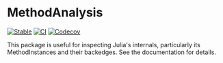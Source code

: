 # MethodAnalysis

[![Stable](https://img.shields.io/badge/docs-stable-blue.svg)](https://timholy.github.io/MethodAnalysis.jl/stable)
[![CI](https://github.com/timholy/MethodAnalysis.jl/actions/workflows/ci.yml/badge.svg)](https://github.com/timholy/MethodAnalysis.jl/actions/workflows/ci.yml)
[![Codecov](https://codecov.io/gh/timholy/MethodAnalysis.jl/branch/master/graph/badge.svg)](https://codecov.io/gh/timholy/MethodAnalysis.jl)

This package is useful for inspecting Julia's internals, particularly its MethodInstances and their backedges. See the documentation for details.
